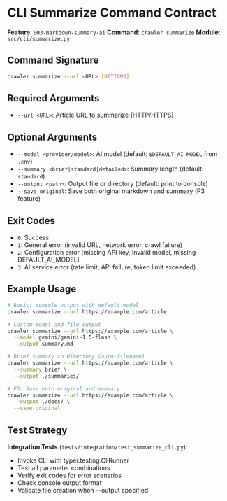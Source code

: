 # CLI Summarize Command Contract

**Feature**: `003-markdown-summary-ai`
**Command**: `crawler summarize`
**Module**: `src/cli/summarize.py`

## Command Signature

```bash
crawler summarize --url <URL> [OPTIONS]
```

## Required Arguments

- `--url <URL>`: Article URL to summarize (HTTP/HTTPS)

## Optional Arguments

- `--model <provider/model>`: AI model (default: `$DEFAULT_AI_MODEL` from `.env`)
- `--summary <brief|standard|detailed>`: Summary length (default: `standard`)
- `--output <path>`: Output file or directory (default: print to console)
- `--save-original`: Save both original markdown and summary (P3 feature)

## Exit Codes

- `0`: Success
- `1`: General error (invalid URL, network error, crawl failure)
- `2`: Configuration error (missing API key, invalid model, missing DEFAULT_AI_MODEL)
- `3`: AI service error (rate limit, API failure, token limit exceeded)

## Example Usage

```bash
# Basic: console output with default model
crawler summarize --url https://example.com/article

# Custom model and file output
crawler summarize --url https://example.com/article \
  --model gemini/gemini-1.5-flash \
  --output summary.md

# Brief summary to directory (auto-filename)
crawler summarize --url https://example.com/article \
  --summary brief \
  --output ./summaries/

# P3: Save both original and summary
crawler summarize --url https://example.com/article \
  --output ./docs/ \
  --save-original
```

## Test Strategy

**Integration Tests** (`tests/integration/test_summarize_cli.py`):
- Invoke CLI with typer.testing.CliRunner
- Test all parameter combinations
- Verify exit codes for error scenarios
- Check console output format
- Validate file creation when --output specified
